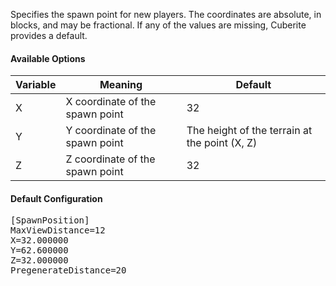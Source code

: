 Specifies the spawn point for new players. The coordinates are absolute, in blocks, and may be fractional. If any of the values are missing, Cuberite provides a default.

#### Available Options

| Variable | Meaning                         | Default                                       |
|----------|---------------------------------|-----------------------------------------------|
| X        | X coordinate of the spawn point | 32                                            |
| Y        | Y coordinate of the spawn point | The height of the terrain at the point (X, Z) |
| Z        | Z coordinate of the spawn point | 32                                            |

#### Default Configuration

<pre>
[SpawnPosition]
MaxViewDistance=12
X=32.000000
Y=62.600000
Z=32.000000
PregenerateDistance=20
</pre>

